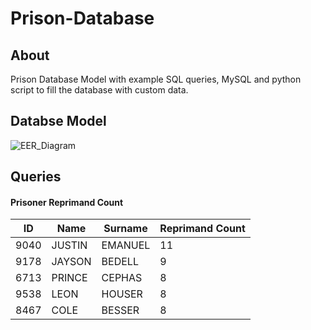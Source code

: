 # Prison-Database
## About
Prison Database Model with example SQL queries, MySQL and python script to fill the database with custom data.

## Databse Model
![EER_Diagram](https://user-images.githubusercontent.com/61971053/120490176-7b99ae00-c3b8-11eb-9ceb-784ce5958b25.png)

## Queries

#### Prisoner Reprimand Count
|ID|Name|Surname|Reprimand Count|
|----|------|-------|--|
|9040|JUSTIN|EMANUEL|11|
|9178|JAYSON|BEDELL |9 |
|6713|PRINCE|CEPHAS |8 |
|9538|LEON  |HOUSER |8 |
|8467|COLE  |BESSER |8 |


